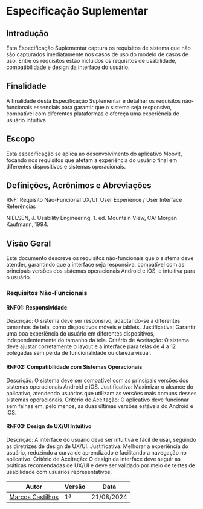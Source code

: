 # Especificação Suplementar

## Introdução
Esta Especificação Suplementar captura os requisitos de sistema que não são capturados imediatamente nos casos de uso do modelo de casos de uso. Entre os requisitos estão incluídos os requisitos de usabilidade, compatibilidade e design da interface do usuário.

## Finalidade
A finalidade desta Especificação Suplementar é detalhar os requisitos não-funcionais essenciais para garantir que o sistema seja responsivo, compatível com diferentes plataformas e ofereça uma experiência de usuário intuitiva.

## Escopo
Esta especificação se aplica ao desenvolvimento do aplicativo Moovit, focando nos requisitos que afetam a experiência do usuário final em diferentes dispositivos e sistemas operacionais.

## Definições, Acrônimos e Abreviações

RNF: Requisito Não-Funcional
UX/UI: User Experience / User Interface
Referências

NIELSEN, J. Usability Engineering. 1. ed. Mountain View, CA: Morgan Kaufmann, 1994.

## Visão Geral
Este documento descreve os requisitos não-funcionais que o sistema deve atender, garantindo que a interface seja responsiva, compatível com as principais versões dos sistemas operacionais Android e iOS, e intuitiva para o usuário.

### Requisitos Não-Funcionais

#### RNF01: Responsividade
Descrição: O sistema deve ser responsivo, adaptando-se a diferentes tamanhos de tela, como dispositivos móveis e tablets.
Justificativa: Garantir uma boa experiência do usuário em diferentes dispositivos, independentemente do tamanho da tela.
Critério de Aceitação: O sistema deve ajustar corretamente o layout e a interface para telas de 4 a 12 polegadas sem perda de funcionalidade ou clareza visual.

#### RNF02: Compatibilidade com Sistemas Operacionais
Descrição: O sistema deve ser compatível com as principais versões dos sistemas operacionais Android e iOS.
Justificativa: Maximizar o alcance do aplicativo, atendendo usuários que utilizam as versões mais comuns desses sistemas operacionais.
Critério de Aceitação: O aplicativo deve funcionar sem falhas em, pelo menos, as duas últimas versões estáveis do Android e iOS.

#### RNF03: Design de UX/UI Intuitivo
Descrição: A interface do usuário deve ser intuitiva e fácil de usar, seguindo as diretrizes de design de UX/UI.
Justificativa: Melhorar a experiência do usuário, reduzindo a curva de aprendizado e facilitando a navegação no aplicativo.
Critério de Aceitação: O design da interface deve seguir as práticas recomendadas de UX/UI e deve ser validado por meio de testes de usabilidade com usuários representativos.

|Autor  | Versão          |Data|
|-------|-----------------|----|
|[Marcos Castilhos](https://github.com/Marcosatc147)|1ª   |21/08/2024|